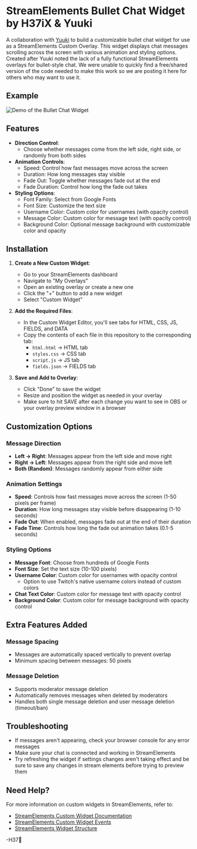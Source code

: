 # StreamElements Bullet Chat Widget by H37iX & Yuuki

A collaboration with [Yuuki](https://yuukitrap.carrd.co/) to build a customizable bullet chat widget for use as a StreamElements Custom Overlay. This widget displays chat messages scrolling across the screen with various animation and styling options. Created after Yuuki noted the lack of a fully functional StreamElements overlays for bullet-style chat. We were unable to quickly find a free/shared version of the code needed to make this work so we are posting it here for others who may want to use it. 

## Example

![Demo of the Bullet Chat Widget](demo.gif)

## Features

- **Direction Control**: 
  - Choose whether messages come from the left side, right side, or randomly from both sides
- **Animation Controls**:
  - Speed: Control how fast messages move across the screen
  - Duration: How long messages stay visible
  - Fade Out: Toggle whether messages fade out at the end
  - Fade Duration: Control how long the fade out takes
- **Styling Options**:
  - Font Family: Select from Google Fonts
  - Font Size: Customize the text size
  - Username Color: Custom color for usernames (with opacity control)
  - Message Color: Custom color for message text (with opacity control)
  - Background Color: Optional message background with customizable color and opacity

## Installation

1. **Create a New Custom Widget**:
   - Go to your StreamElements dashboard
   - Navigate to "My Overlays"
   - Open an existing overlay or create a new one
   - Click the "+" button to add a new widget
   - Select "Custom Widget"

2. **Add the Required Files**:
   - In the Custom Widget Editor, you'll see tabs for HTML, CSS, JS, FIELDS, and DATA
   - Copy the contents of each file in this repository to the corresponding tab:
     - `html.html` → HTML tab
     - `styles.css` → CSS tab
     - `script.js` → JS tab
     - `fields.json` → FIELDS tab

3. **Save and Add to Overlay**:
   - Click "Done" to save the widget
   - Resize and position the widget as needed in your overlay
   - Make sure to hit SAVE after each change you want to see in OBS or your overlay preview window in a browser

## Customization Options

### Message Direction
- **Left → Right**: Messages appear from the left side and move right
- **Right → Left**: Messages appear from the right side and move left
- **Both (Random)**: Messages randomly appear from either side

### Animation Settings
- **Speed**: Controls how fast messages move across the screen (1-50 pixels per frame)
- **Duration**: How long messages stay visible before disappearing (1-10 seconds)
- **Fade Out**: When enabled, messages fade out at the end of their duration
- **Fade Time**: Controls how long the fade out animation takes (0.1-5 seconds)

### Styling Options
- **Message Font**: Choose from hundreds of Google Fonts
- **Font Size**: Set the text size (10-100 pixels)
- **Username Color**: Custom color for usernames with opacity control
  - Option to use Twitch's native username colors instead of custom colors
- **Chat Text Color**: Custom color for message text with opacity control
- **Background Color**: Custom color for message background with opacity control

## Extra Features Added

### Message Spacing
- Messages are automatically spaced vertically to prevent overlap
- Minimum spacing between messages: 50 pixels

### Message Deletion
- Supports moderator message deletion
- Automatically removes messages when deleted by moderators
- Handles both single message deletion and user message deletion (timeout/ban)

## Troubleshooting

- If messages aren't appearing, check your browser console for any error messages
- Make sure your chat is connected and working in StreamElements
- Try refreshing the widget if settings changes aren't taking effect and be sure to save any changes in stream elements before trying to preview them

## Need Help?

For more information on custom widgets in StreamElements, refer to:
- [StreamElements Custom Widget Documentation](https://docs.streamelements.com/overlays/custom-widget)
- [StreamElements Custom Widget Events](https://docs.streamelements.com/overlays/custom-widget-events)
- [StreamElements Widget Structure](https://docs.streamelements.com/overlays/widget-structure)


-H37🧬
